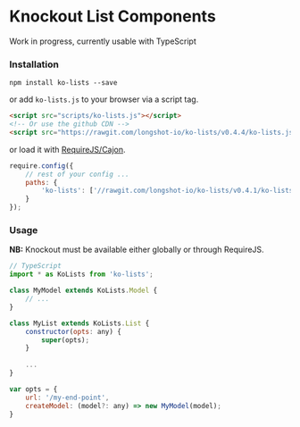 # Knockout List Components
Work in progress, currently usable with TypeScript

### Installation
```
npm install ko-lists --save
```
or add `ko-lists.js` to your browser via a script tag.  
```html
<script src="scripts/ko-lists.js"></script>
<!-- Or use the github CDN -->
<script src="https://rawgit.com/longshot-io/ko-lists/v0.4.4/ko-lists.js"></script>
``` 
or load it with [RequireJS/Cajon](https://github.com/requirejs/cajon).
```javascript
require.config({
    // rest of your config ...
    paths: {
        'ko-lists': ['//rawgit.com/longshot-io/ko-lists/v0.4.1/ko-lists.js']
    }
});
```

### Usage

**NB:** Knockout must be available either globally or through RequireJS.
```javascript
// TypeScript
import * as KoLists from 'ko-lists';

class MyModel extends KoLists.Model {
    // ...
}

class MyList extends KoLists.List {
    constructor(opts: any) {
        super(opts);
    }
    
    ...
}

var opts = {
    url: '/my-end-point',
    createModel: (model?: any) => new MyModel(model);
}

```
